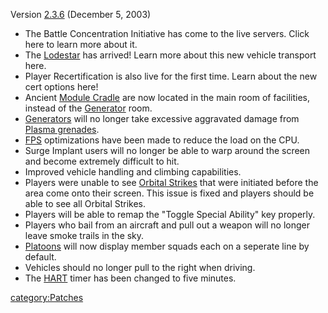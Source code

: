 Version [2.3.6](2.md.3.6) (December 5, 2003)

- The Battle Concentration Initiative has come to the live servers.
  Click here to learn more about it.
- The [Lodestar](Lodestar.md) has arrived! Learn more about
  this new vehicle transport here.
- Player Recertification is also live for the first time. Learn about
  the new cert options here!
- Ancient [Module Cradle](Module_Cradle.md) are now located in
  the main room of facilities, instead of the
  [Generator](Generator.md) room.
- [Generators](Generator.md) will no longer take excessive
  aggravated damage from [Plasma grenades](Plasma_grenade.md).
- [FPS](FPS.md) optimizations have been made to reduce the
  load on the CPU.
- Surge Implant users will no longer be able to warp around the screen
  and become extremely difficult to hit.
- Improved vehicle handling and climbing capabilities.
- Players were unable to see [Orbital
  Strikes](Orbital_Strike.md) that were initiated before the
  area come onto their screen. This issue is fixed and players should
  be able to see all Orbital Strikes.
- Players will be able to remap the "Toggle Special Ability" key
  properly.
- Players who bail from an aircraft and pull out a weapon will no
  longer leave smoke trails in the sky.
- [Platoons](Platoon.md) will now display member squads each
  on a seperate line by default.
- Vehicles should no longer pull to the right when driving.
- The [HART](HART.md) timer has been changed to five minutes.

[category:Patches](category:Patches.md)
